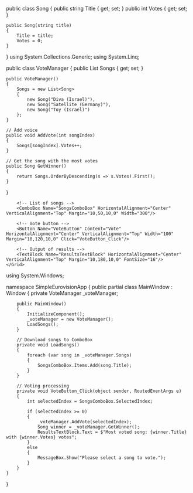 public class Song
{
    public string Title { get; set; }
    public int Votes { get; set; }

    public Song(string title)
    {
        Title = title;
        Votes = 0;
    }
    
}
using System.Collections.Generic;
using System.Linq;

public class VoteManager
{
    public List<Song> Songs { get; set; }

    public VoteManager()
    {
        Songs = new List<Song>
        {
            new Song("Diva (Israel)"),
            new Song("Satellite (Germany)"),
            new Song("Toy (Israel)")
        };
    }

    // Add voice
    public void AddVote(int songIndex)
    {
        Songs[songIndex].Votes++;
    }

    // Get the song with the most votes
    public Song GetWinner()
    {
        return Songs.OrderByDescending(s => s.Votes).First();
    }
}

<Window x:Class="SimpleEurovisionApp.MainWindow"
        xmlns="http://schemas.microsoft.com/winfx/2006/xaml/presentation"
        xmlns:x="http://schemas.microsoft.com/winfx/2006/xaml"
        Title="Eurovision Voting" Height="300" Width="400">
    <Grid>
        <TextBlock HorizontalAlignment="Center" VerticalAlignment="Top" FontSize="20" Margin="10" Text="Vote for your favorite song!"/>

        <!-- List of songs -->
        <ComboBox Name="SongsComboBox" HorizontalAlignment="Center" VerticalAlignment="Top" Margin="10,50,10,0" Width="300"/>

        <!-- Vote button -->
        <Button Name="VoteButton" Content="Vote" HorizontalAlignment="Center" VerticalAlignment="Top" Width="100" Margin="10,120,10,0" Click="VoteButton_Click"/>

        <!-- Output of results -->
        <TextBlock Name="ResultsTextBlock" HorizontalAlignment="Center" VerticalAlignment="Top" Margin="10,180,10,0" FontSize="16"/>
    </Grid>
</Window>

using System.Windows;

namespace SimpleEurovisionApp
{
    public partial class MainWindow : Window
    {
        private VoteManager _voteManager;

        public MainWindow()
        {
            InitializeComponent();
            _voteManager = new VoteManager();
            LoadSongs();
        }

        // Download songs to ComboBox
        private void LoadSongs()
        {
            foreach (var song in _voteManager.Songs)
            {
                SongsComboBox.Items.Add(song.Title);
            }
        }

        // Voting processing
        private void VoteButton_Click(object sender, RoutedEventArgs e)
        {
            int selectedIndex = SongsComboBox.SelectedIndex;

            if (selectedIndex >= 0)
            {
                _voteManager.AddVote(selectedIndex);
                Song winner = _voteManager.GetWinner();
                ResultsTextBlock.Text = $"Most voted song: {winner.Title} with {winner.Votes} votes";
            }
            else
            {
                MessageBox.Show("Please select a song to vote.");
            }
        }
    }
}
